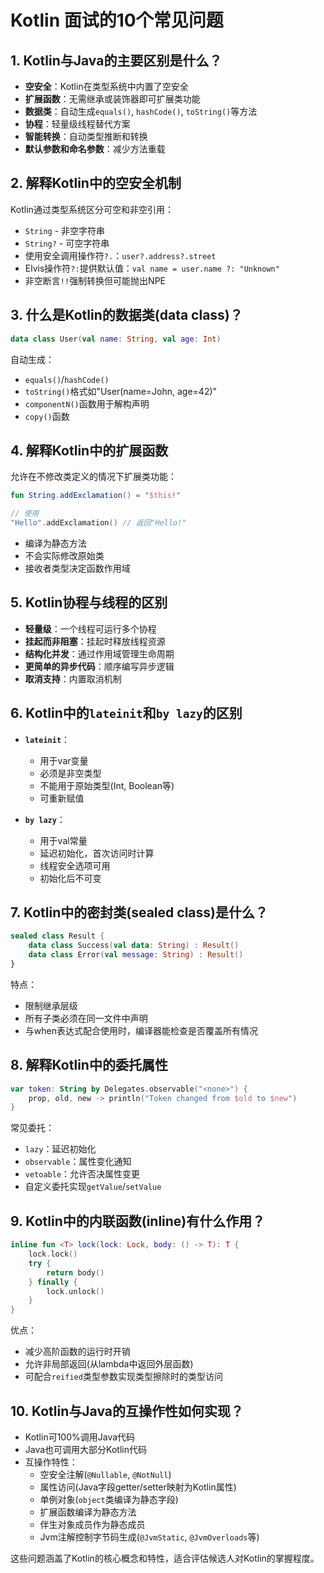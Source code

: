# Kotlin 面试的10个常见问题

## 1. Kotlin与Java的主要区别是什么？
- **空安全**：Kotlin在类型系统中内置了空安全
- **扩展函数**：无需继承或装饰器即可扩展类功能
- **数据类**：自动生成`equals()`, `hashCode()`, `toString()`等方法
- **协程**：轻量级线程替代方案
- **智能转换**：自动类型推断和转换
- **默认参数和命名参数**：减少方法重载

## 2. 解释Kotlin中的空安全机制
Kotlin通过类型系统区分可空和非空引用：
- `String` - 非空字符串
- `String?` - 可空字符串
- 使用安全调用操作符`?.`：`user?.address?.street`
- Elvis操作符`?:`提供默认值：`val name = user.name ?: "Unknown"`
- 非空断言`!!`强制转换但可能抛出NPE

## 3. 什么是Kotlin的数据类(data class)？
```kotlin
data class User(val name: String, val age: Int)
```
自动生成：
- `equals()`/`hashCode()`
- `toString()`格式如"User(name=John, age=42)"
- `componentN()`函数用于解构声明
- `copy()`函数

## 4. 解释Kotlin中的扩展函数
允许在不修改类定义的情况下扩展类功能：
```kotlin
fun String.addExclamation() = "$this!"

// 使用
"Hello".addExclamation() // 返回"Hello!"
```
- 编译为静态方法
- 不会实际修改原始类
- 接收者类型决定函数作用域

## 5. Kotlin协程与线程的区别
- **轻量级**：一个线程可运行多个协程
- **挂起而非阻塞**：挂起时释放线程资源
- **结构化并发**：通过作用域管理生命周期
- **更简单的异步代码**：顺序编写异步逻辑
- **取消支持**：内置取消机制

## 6. Kotlin中的`lateinit`和`by lazy`的区别
- **`lateinit`**：
  - 用于var变量
  - 必须是非空类型
  - 不能用于原始类型(Int, Boolean等)
  - 可重新赋值

- **`by lazy`**：
  - 用于val常量
  - 延迟初始化，首次访问时计算
  - 线程安全选项可用
  - 初始化后不可变

## 7. Kotlin中的密封类(sealed class)是什么？
```kotlin
sealed class Result {
    data class Success(val data: String) : Result()
    data class Error(val message: String) : Result()
}
```
特点：
- 限制继承层级
- 所有子类必须在同一文件中声明
- 与when表达式配合使用时，编译器能检查是否覆盖所有情况

## 8. 解释Kotlin中的委托属性
```kotlin
var token: String by Delegates.observable("<none>") { 
    prop, old, new -> println("Token changed from $old to $new")
}
```
常见委托：
- `lazy`：延迟初始化
- `observable`：属性变化通知
- `vetoable`：允许否决属性变更
- 自定义委托实现`getValue`/`setValue`

## 9. Kotlin中的内联函数(inline)有什么作用？
```kotlin
inline fun <T> lock(lock: Lock, body: () -> T): T {
    lock.lock()
    try {
        return body()
    } finally {
        lock.unlock()
    }
}
```
优点：
- 减少高阶函数的运行时开销
- 允许非局部返回(从lambda中返回外层函数)
- 可配合`reified`类型参数实现类型擦除时的类型访问

## 10. Kotlin与Java的互操作性如何实现？
- Kotlin可100%调用Java代码
- Java也可调用大部分Kotlin代码
- 互操作特性：
  - 空安全注解(`@Nullable`, `@NotNull`)
  - 属性访问(Java字段getter/setter映射为Kotlin属性)
  - 单例对象(`object`类编译为静态字段)
  - 扩展函数编译为静态方法
  - 伴生对象成员作为静态成员
  - Jvm注解控制字节码生成(`@JvmStatic`, `@JvmOverloads`等)

这些问题涵盖了Kotlin的核心概念和特性，适合评估候选人对Kotlin的掌握程度。
